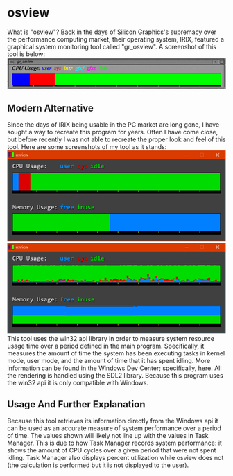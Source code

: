 # osview

What is "osview"? Back in the days of Silicon Graphics's supremacy over
the performance computing market, their operating system, IRIX, featured
a graphical system monitoring tool called "gr_osview". A screenshot of this
tool is below: <br/>
![Screenshot of gr_osview](screenshots/gr_osview.gif)
<br/>

## Modern Alternative

Since the days of IRIX being usable in the PC market are long gone, I have
sought a way to recreate this program for years. Often I have come close, but
before recently I was not able to recreate the proper look and feel of this tool.
Here are some screenshots of my tool as it stands: <br/>
![Screenshot of osview](screenshots/prev.png)
<br/>
![Screenshot of osview](screenshots/prev2.png)
<br/>
This tool uses the win32 api library in order to measure system resource
usage time over a period defined in the main program. Specifically, it measures the amount of time the system has been executing tasks in kernel mode, user mode, and the amount of time that it has spent idling. More information can be found in the Windows Dev Center; specifically, [here](https://docs.microsoft.com/en-us/windows/win32/api/processthreadsapi/nf-processthreadsapi-getsystemtimes). All the rendering is handled using the SDL2 library.
Because this program uses the win32 api it is only compatible with Windows.

## Usage And Further Explanation

Because this tool retrieves its information directly from the Windows api it can be used as an accurate measure of system performance over a period
of time. The values shown will likely not line up with the values in Task Manager. This is due to how Task Manager records system performance: it
shows the amount of CPU cycles over a given period that were not spent idling. Task Manager also displays percent utilization while osview does not (the calculation is performed but it is not displayed to the user).
